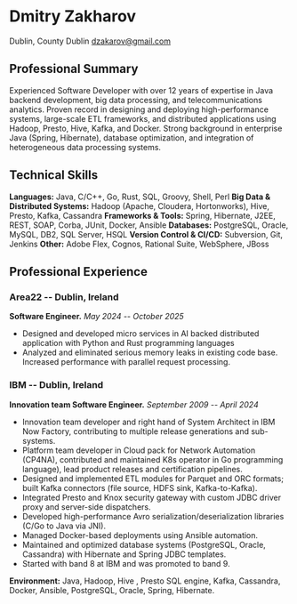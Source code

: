 # Dmitry Zakharov

Dublin, County Dublin
dzakarov@gmail.com

## Professional Summary

Experienced Software Developer with over 12 years of expertise in Java backend development, big data processing, and telecommunications analytics. Proven record in designing and deploying high-performance systems, large-scale ETL frameworks, and distributed applications using Hadoop, Presto, Hive, Kafka, and Docker. Strong background in enterprise Java (Spring, Hibernate), database optimization, and integration of heterogeneous data processing systems.

## Technical Skills

**Languages:** Java, C/C++, Go, Rust, SQL, Groovy, Shell, Perl
**Big Data & Distributed Systems:** Hadoop (Apache, Cloudera, Hortonworks), Hive, Presto, Kafka, Cassandra
**Frameworks & Tools:** Spring, Hibernate, J2EE, REST, SOAP, Corba, JUnit, Docker, Ansible
**Databases:** PostgreSQL, Oracle, MySQL, DB2, SQL Server, HSQL
**Version Control & CI/CD:** Subversion, Git, Jenkins
**Other:** Adobe Flex, Cognos, Rational Suite, WebSphere, JBoss

## Professional Experience

### Area22 -- Dublin, Ireland

**Software Engineer.** *May 2024 -- October 2025*

*   Designed and developed micro services in AI backed distributed application with Python and Rust programming languages
*   Analyzed and eliminated serious memory leaks in existing code base. Increased performance with parallel request processing.

### IBM -- Dublin, Ireland

**Innovation team Software Engineer.** *September 2009 -- April 2024*

*   Innovation team developer and right hand of System Architect in IBM Now Factory, contributing to multiple release generations and sub-systems.
*   Platform team developer in Cloud pack for Network Automation (CP4NA), contributed and maintained K8s operator in Go programming language), lead product releases and certification pipelines.
*   Designed and implemented ETL modules for Parquet and ORC formats; built Kafka connectors (file source, HDFS sink, Kafka-to-Kafka).
*   Integrated Presto and Knox security gateway with custom JDBC driver proxy and server-side dispatchers.
*   Developed high-performance Avro serialization/deserialization libraries (C/Go to Java via JNI).
*   Managed Docker-based deployments using Ansible automation.
*   Maintained and optimized database systems (PostgreSQL, Oracle, Cassandra) with Hibernate and Spring JDBC templates.
*   Started with band 8 at IBM and was promoted to band 9.
   
**Environment:** Java, Hadoop, Hive , Presto SQL engine, Kafka, Cassandra, Docker, Ansible, PostgreSQL, Oracle, Spring, Hibernate.

